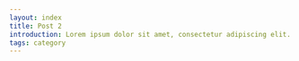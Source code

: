 ```yaml
---
layout: index
title: Post 2
introduction: Lorem ipsum dolor sit amet, consectetur adipiscing elit.
tags: category
---
```

